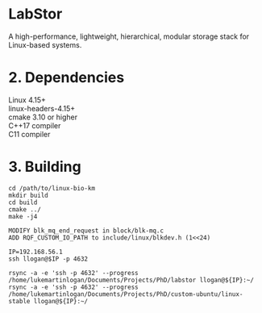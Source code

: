 
# LabStor

A high-performance, lightweight, hierarchical, modular storage stack for Linux-based systems.

# 2. Dependencies

Linux 4.15+  
linux-headers-4.15+  
cmake 3.10 or higher  
C++17 compiler  
C11 compiler  

# 3. Building

```
cd /path/to/linux-bio-km   
mkdir build  
cd build
cmake ../
make -j4  
```

```
MODIFY blk_mq_end_request in block/blk-mq.c
ADD RQF_CUSTOM_IO_PATH to include/linux/blkdev.h (1<<24)

IP=192.168.56.1
ssh llogan@$IP -p 4632

rsync -a -e 'ssh -p 4632' --progress /home/lukemartinlogan/Documents/Projects/PhD/labstor llogan@${IP}:~/
rsync -a -e 'ssh -p 4632' --progress /home/lukemartinlogan/Documents/Projects/PhD/custom-ubuntu/linux-stable llogan@${IP}:~/
```
